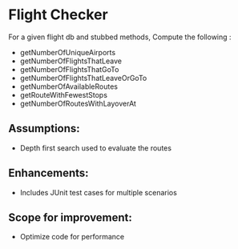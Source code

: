 # Flight Checker 

For a given flight db and stubbed methods, Compute the following : 
 - getNumberOfUniqueAirports
 - getNumberOfFlightsThatLeave
 - getNumberOfFlightsThatGoTo 
 - getNumberOfFlightsThatLeaveOrGoTo
 - getNumberOfAvailableRoutes 
 - getRouteWithFewestStops 
 - getNumberOfRoutesWithLayoverAt

## Assumptions: 
- Depth first search used to evaluate the routes

## Enhancements: 
- Includes JUnit test cases for multiple scenarios

## Scope for improvement:
- Optimize code for performance 
